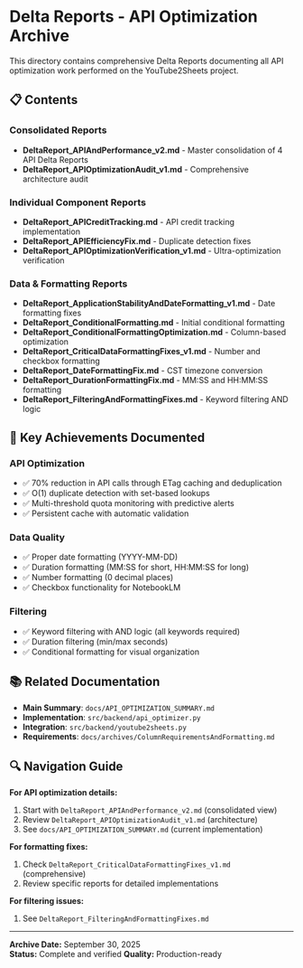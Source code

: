 # Delta Reports - API Optimization Archive

This directory contains comprehensive Delta Reports documenting all API optimization work performed on the YouTube2Sheets project.

## 📋 Contents

### **Consolidated Reports**
- **DeltaReport_APIAndPerformance_v2.md** - Master consolidation of 4 API Delta Reports
- **DeltaReport_APIOptimizationAudit_v1.md** - Comprehensive architecture audit

### **Individual Component Reports**
- **DeltaReport_APICreditTracking.md** - API credit tracking implementation
- **DeltaReport_APIEfficiencyFix.md** - Duplicate detection fixes  
- **DeltaReport_APIOptimizationVerification_v1.md** - Ultra-optimization verification

### **Data & Formatting Reports**
- **DeltaReport_ApplicationStabilityAndDateFormatting_v1.md** - Date formatting fixes
- **DeltaReport_ConditionalFormatting.md** - Initial conditional formatting
- **DeltaReport_ConditionalFormattingOptimization.md** - Column-based optimization
- **DeltaReport_CriticalDataFormattingFixes_v1.md** - Number and checkbox formatting
- **DeltaReport_DateFormattingFix.md** - CST timezone conversion
- **DeltaReport_DurationFormattingFix.md** - MM:SS and HH:MM:SS formatting
- **DeltaReport_FilteringAndFormattingFixes.md** - Keyword filtering AND logic

## 🎯 Key Achievements Documented

### **API Optimization**
- ✅ 70% reduction in API calls through ETag caching and deduplication
- ✅ O(1) duplicate detection with set-based lookups
- ✅ Multi-threshold quota monitoring with predictive alerts
- ✅ Persistent cache with automatic validation

### **Data Quality**
- ✅ Proper date formatting (YYYY-MM-DD)
- ✅ Duration formatting (MM:SS for short, HH:MM:SS for long)
- ✅ Number formatting (0 decimal places)
- ✅ Checkbox functionality for NotebookLM

### **Filtering**
- ✅ Keyword filtering with AND logic (all keywords required)
- ✅ Duration filtering (min/max seconds)
- ✅ Conditional formatting for visual organization

## 📚 Related Documentation

- **Main Summary**: `docs/API_OPTIMIZATION_SUMMARY.md`
- **Implementation**: `src/backend/api_optimizer.py`
- **Integration**: `src/backend/youtube2sheets.py`
- **Requirements**: `docs/archives/ColumnRequirementsAndFormatting.md`

## 🔍 Navigation Guide

**For API optimization details:**
1. Start with `DeltaReport_APIAndPerformance_v2.md` (consolidated view)
2. Review `DeltaReport_APIOptimizationAudit_v1.md` (architecture)
3. See `docs/API_OPTIMIZATION_SUMMARY.md` (current implementation)

**For formatting fixes:**
1. Check `DeltaReport_CriticalDataFormattingFixes_v1.md` (comprehensive)
2. Review specific reports for detailed implementations

**For filtering issues:**
1. See `DeltaReport_FilteringAndFormattingFixes.md`

---

**Archive Date:** September 30, 2025  
**Status:** Complete and verified
**Quality:** Production-ready

